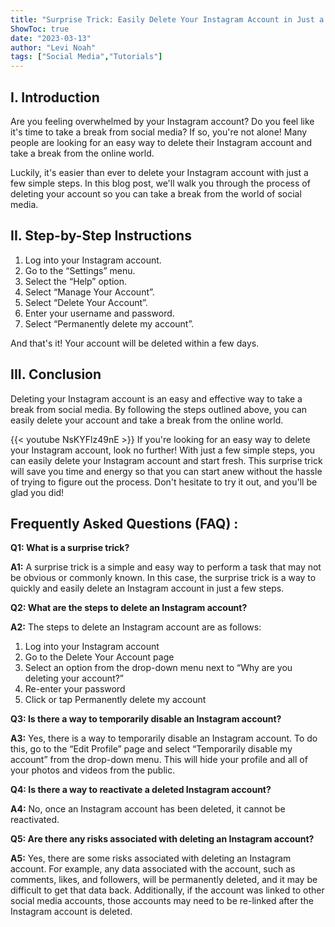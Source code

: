 ```yaml
---
title: "Surprise Trick: Easily Delete Your Instagram Account in Just a Few Steps!"
ShowToc: true 
date: "2023-03-13"
author: "Levi Noah" 
tags: ["Social Media","Tutorials"]
---
```

## I. Introduction
Are you feeling overwhelmed by your Instagram account? Do you feel like it's time to take a break from social media? If so, you're not alone! Many people are looking for an easy way to delete their Instagram account and take a break from the online world. 

Luckily, it's easier than ever to delete your Instagram account with just a few simple steps. In this blog post, we'll walk you through the process of deleting your account so you can take a break from the world of social media. 

## II. Step-by-Step Instructions
1. Log into your Instagram account. 
2. Go to the “Settings” menu. 
3. Select the “Help” option. 
4. Select “Manage Your Account”. 
5. Select “Delete Your Account”. 
6. Enter your username and password. 
7. Select “Permanently delete my account”. 

And that's it! Your account will be deleted within a few days. 

## III. Conclusion
Deleting your Instagram account is an easy and effective way to take a break from social media. By following the steps outlined above, you can easily delete your account and take a break from the online world.

{{< youtube NsKYFlz49nE >}} 
If you're looking for an easy way to delete your Instagram account, look no further! With just a few simple steps, you can easily delete your Instagram account and start fresh. This surprise trick will save you time and energy so that you can start anew without the hassle of trying to figure out the process. Don't hesitate to try it out, and you'll be glad you did!

## Frequently Asked Questions (FAQ) :
**Q1: What is a surprise trick?**

**A1:** A surprise trick is a simple and easy way to perform a task that may not be obvious or commonly known. In this case, the surprise trick is a way to quickly and easily delete an Instagram account in just a few steps.

**Q2: What are the steps to delete an Instagram account?**

**A2:** The steps to delete an Instagram account are as follows: 
1. Log into your Instagram account
2. Go to the Delete Your Account page 
3. Select an option from the drop-down menu next to “Why are you deleting your account?” 
4. Re-enter your password
5. Click or tap Permanently delete my account

**Q3: Is there a way to temporarily disable an Instagram account?**

**A3:** Yes, there is a way to temporarily disable an Instagram account. To do this, go to the “Edit Profile” page and select “Temporarily disable my account” from the drop-down menu. This will hide your profile and all of your photos and videos from the public.

**Q4: Is there a way to reactivate a deleted Instagram account?**

**A4:** No, once an Instagram account has been deleted, it cannot be reactivated.

**Q5: Are there any risks associated with deleting an Instagram account?**

**A5:** Yes, there are some risks associated with deleting an Instagram account. For example, any data associated with the account, such as comments, likes, and followers, will be permanently deleted, and it may be difficult to get that data back. Additionally, if the account was linked to other social media accounts, those accounts may need to be re-linked after the Instagram account is deleted.


